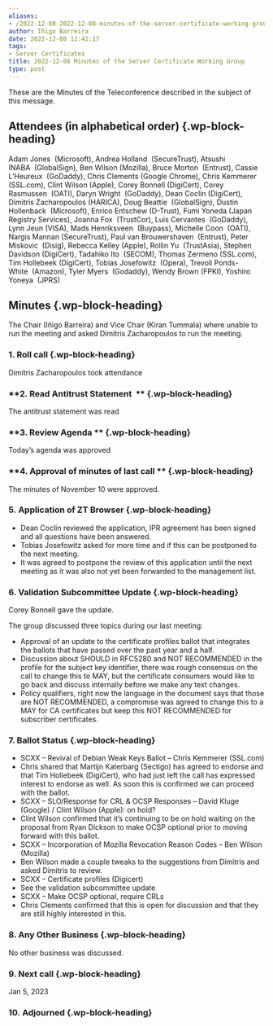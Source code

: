 ```yaml
---
aliases:
- /2022-12-08-2022-12-08-minutes-of-the-server-certificate-working-group/
author: Iñigo Barreira
date: 2022-12-08 12:42:17
tags:
- Server Certificates
title: 2022-12-08 Minutes of the Server Certificate Working Group
type: post
---
```


These are the Minutes of the Teleconference described in the subject of this message.

## Attendees (in alphabetical order) {.wp-block-heading}

Adam Jones  (Microsoft), Andrea Holland  (SecureTrust), Atsushi INABA  (GlobalSign), Ben Wilson (Mozilla), Bruce Morton  (Entrust), Cassie L’Heureux  (GoDaddy), Chris Clements (Google Chrome), Chris Kemmerer (SSL.com), Clint Wilson (Apple), Corey Bonnell (DigiCert), Corey Rasmussen  (OATI), Daryn Wright  (GoDaddy), Dean Coclin (DigiCert), Dimitris Zacharopoulos (HARICA), Doug Beattie  (GlobalSign), Dustin Hollenback  (Microsoft), Enrico Entschew (D-Trust), Fumi Yoneda (Japan Registry Services), Joanna Fox  (TrustCor), Luis Cervantes  (GoDaddy), Lynn Jeun (VISA), Mads Henriksveen  (Buypass), Michelle Coon  (OATI), Nargis Mannan (SecureTrust), Paul van Brouwershaven  (Entrust), Peter Miskovic  (Disig), Rebecca Kelley (Apple), Rollin Yu  (TrustAsia), Stephen Davidson (DigiCert), Tadahiko Ito  (SECOM), Thomas Zermeno (SSL.com), Tim Hollebeek (DigiCert), Tobias Josefowitz  (Opera), Trevoli Ponds-White  (Amazon), Tyler Myers  (Godaddy), Wendy Brown (FPKI), Yoshiro Yoneya  (JPRS)

## Minutes {.wp-block-heading}

The Chair (Iñigo Barreira) and Vice Chair (Kiran Tummala) where unable to run the meeting and asked Dimitris Zacharopoulos to run the meeting.

### **1. Roll call** {.wp-block-heading}

Dimitris Zacharopoulos took attendance

### **2. Read Antitrust Statement  ** {.wp-block-heading}

The antitrust statement was read

### **3. Review Agenda ** {.wp-block-heading}

Today’s agenda was approved

### **4. Approval of minutes of last call ** {.wp-block-heading}

The minutes of November 10 were approved.

### **5. Application of ZT Browser** {.wp-block-heading}

- Dean Coclin reviewed the application, IPR agreement has been signed and all questions have been answered.
- Tobias Josefowitz asked for more time and if this can be postponed to the next meeting.
- It was agreed to postpone the review of this application until the next meeting as it was also not yet been forwarded to the management list.

### **6. Validation Subcommittee Update** {.wp-block-heading}

Corey Bonnell gave the update.

The group discussed three topics during our last meeting:

- Approval of an update to the certificate profiles ballot that integrates the ballots that have passed over the past year and a half.
- Discussion about SHOULD in RFC5280 and NOT RECOMMENDED in the profile for the subject key identifier, there was rough consensus on the call to change this to MAY, but the certificate consumers would like to go back and discuss internally before we make any text changes.
- Policy qualifiers, right now the language in the document says that those are NOT RECOMMENDED, a compromise was agreed to change this to a MAY for CA certificates but keep this NOT RECOMMENDED for subscriber certificates.

### **7. Ballot Status** {.wp-block-heading}

- SCXX – Revival of Debian Weak Keys Ballot – Chris Kemmerer (SSL.com)
- Chris shared that Martijn Katerbarg (Sectigo) has agreed to endorse and that Tim Hollebeek (DigiCert), who had just left the call has expressed interest to endorse as well. As soon this is confirmed we can proceed with the ballot.
- SCXX – SLO/Response for CRL & OCSP Responses – David Kluge (Google) / Clint Wilson (Apple): on hold?
- Clint Wilson confirmed that it’s continuing to be on hold waiting on the proposal from Ryan Dickson to make OCSP optional prior to moving forward with this ballot.
- SCXX – Incorporation of Mozilla Revocation Reason Codes – Ben Wilson (Mozilla)
- Ben Wilson made a couple tweaks to the suggestions from Dimitris and asked Dimitris to review.
- SCXX – Certificate profiles (Digicert)
- See the validation subcommittee update
- SCXX – Make OCSP optional, require CRLs
- Chris Clements confirmed that this is open for discussion and that they are still highly interested in this.

### **8. Any Other Business** {.wp-block-heading}

No other business was discussed.

### **9. Next call** {.wp-block-heading}

Jan 5, 2023

### **10. Adjourned** {.wp-block-heading}